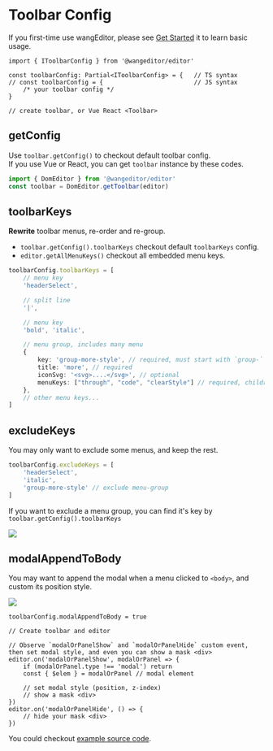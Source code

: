 # Toolbar Config

If you first-time use wangEditor, please see [Get Started](./getting-started.md) it to learn basic usage.

```ts{5}
import { IToolbarConfig } from '@wangeditor/editor'

const toolbarConfig: Partial<IToolbarConfig> = {   // TS syntax
// const toolbarConfig = {                         // JS syntax
    /* your toolbar config */
}

// create toolbar, or Vue React <Toolbar>
```

## getConfig

Use `toolbar.getConfig()` to checkout default toolbar config.<br>
If you use Vue or React, you can get `toolbar` instance by these codes.

```ts
import { DomEditor } from '@wangeditor/editor'
const toolbar = DomEditor.getToolbar(editor)
```

## toolbarKeys

**Rewrite** toolbar menus, re-order and re-group.

- `toolbar.getConfig().toolbarKeys` checkout default `toolbarKeys` config.
- `editor.getAllMenuKeys()` checkout all embedded menu keys.

```ts
toolbarConfig.toolbarKeys = [
    // menu key
    'headerSelect',

    // split line
    '|',

    // menu key
    'bold', 'italic',

    // menu group, includes many menu
    {
        key: 'group-more-style', // required, must start with `group-`
        title: 'more', // required
        iconSvg: '<svg>....</svg>', // optional
        menuKeys: ["through", "code", "clearStyle"] // required, children menu keys
    },
    // other menu keys...
]
```

## excludeKeys

You may only want to exclude some menus, and keep the rest.

```ts
toolbarConfig.excludeKeys = [
    'headerSelect',
    'italic',
    'group-more-style' // exclude menu-group
]
```

If you want to exclude a menu group, you can find it's key by `toolbar.getConfig().toolbarKeys`

![](/image/exclude-group-en.png)

## modalAppendToBody

You may want to append the modal when a menu clicked to `<body>`, and custom its position style.

![](/image/modal-appendTo-body-en.png)

```ts{1}
toolbarConfig.modalAppendToBody = true

// Create toolbar and editor

// Observe `modalOrPanelShow` and `modalOrPanelHide` custom event, then set modal style, and even you can show a mask <div>
editor.on('modalOrPanelShow', modalOrPanel => {
    if (modalOrPanel.type !== 'modal') return
    const { $elem } = modalOrPanel // modal element

    // set modal style (position, z-index)
    // show a mask <div>
})
editor.on('modalOrPanelHide', () => {
    // hide your mask <div>
})
```

You could checkout [example source code](https://github.com/wangeditor-team/wangEditor/blob/master/packages/editor/examples/modal-appendTo-body.html).
